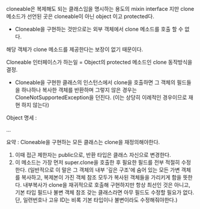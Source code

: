 
cloneable은 복제해도 되는 클래스임을 명시하는 용도의 mixin interface 지만 
clone 메소드가 선언된 곳은 cloneable이 아닌 object 이고 protected다.
+ Cloneable을 구현하는 것만으로는 외부 객체에서 clone 메소드를 호출 할 수 없다.

해당 객체가 clone 메소드를 제공한다는 보장이 없기 때문이다.

Cloneable 인터페이스가 하는일 = Object의 protected 메소드인 clone 동작방식을 결정.

- Cloneable을 구현한 클래스의 인스턴스에서 clone을 호출하면 그 객체의 필드들을 하나하나 복사한 객체를 반환하며
그렇지 않은 경우는 CloneNotSupportedException을 던진다.
(이는 상당히 이례적인 경우이므로 재현 하지 않는다)

Object 명세 :

...



요약 : Cloneable을 구현하는 모든 클래스는 clone을 재정의해야한다.
1. 이때 접근 제한자는 public으로, 반환 타입은 클래스 자신으로 변경한다. 
2. 이 메소드는 가장 먼저 super.clone을 호출한 후 필요한 필드를 전부 적절히 수정한다.
(일반적으로 이 말은 그 객체의 내부 '깊은 구조'에 숨어 있는 모든 가변 객체를 복사하고, 복제본이 가진 객체 참조 모두가 복사된 객체들을 가리키게 함을 뜻한다.
내부복사가 clone을 재귀적으로 호출해 구현하지만 항상 최선인 것은 아니고, 기본 타입 필드나 불변 객체 참조 갖는 클래스라면 아무 필드도 수정할 필요가 없다.
단, 일련번호나 고유 ID는 비록 기본 타입이나 불변이라도 수정해줘야한다.)
